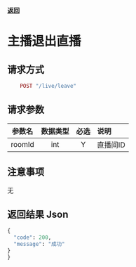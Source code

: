 [**返回**](https://github.com/ccba/aliyun-live-appserver-doc#live)

# 主播退出直播

## 请求方式 ##
```ruby
    POST "/live/leave"
```

## 请求参数 ##

参数名|数据类型|必选|说明
:------:|:------:|:------:|:------
roomId|int|Y|直播间ID

## 注意事项 ##
   无

## 返回结果 Json ##

```python
{
  "code": 200,
  "message": "成功"
}
}
```
